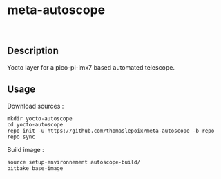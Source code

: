 # meta-autoscope

<br>

## Description

Yocto layer for a pico-pi-imx7 based automated telescope.

## Usage

Download sources :

```
mkdir yocto-autoscope
cd yocto-autoscope
repo init -u https://github.com/thomaslepoix/meta-autoscope -b repo
repo sync
```

Build image :

```
source setup-environnement autoscope-build/ 
bitbake base-image
```
